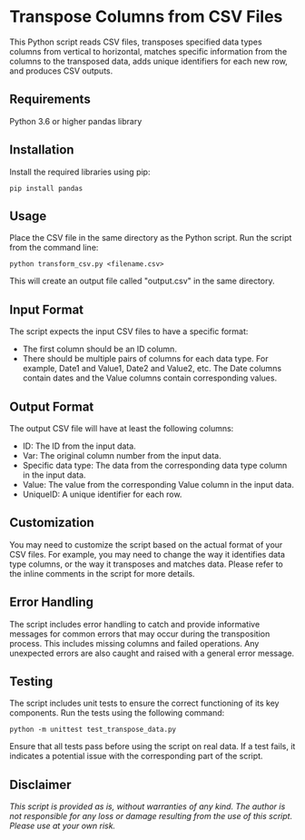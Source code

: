 # Transpose Columns from CSV Files
This Python script reads CSV files, transposes specified data types columns from vertical to horizontal, matches specific information from the columns to the transposed data, adds unique identifiers for each new row, and produces CSV outputs.

## Requirements
Python 3.6 or higher
pandas library
## Installation
Install the required libraries using pip:
```
pip install pandas
```
## Usage
Place the CSV file in the same directory as the Python script. Run the script from the command line:
```
python transform_csv.py <filename.csv>
```
This will create an output file called "output.csv" in the same directory.

## Input Format
The script expects the input CSV files to have a specific format:
* The first column should be an ID column.
* There should be multiple pairs of columns for each data type. For example, Date1 and Value1, Date2 and Value2, etc. The Date columns contain dates and the Value columns contain corresponding values.
## Output Format
The output CSV file will have at least the following columns:
* ID: The ID from the input data.
* Var: The original column number from the input data.
* Specific data type: The data from the corresponding data type column in the input data.
* Value: The value from the corresponding Value column in the input data.
* UniqueID: A unique identifier for each row.
## Customization
You may need to customize the script based on the actual format of your CSV files. For example, you may need to change the way it identifies data type columns, or the way it transposes and matches data. Please refer to the inline comments in the script for more details.
## Error Handling
The script includes error handling to catch and provide informative messages for common errors that may occur during the transposition process. This includes missing columns and failed operations. Any unexpected errors are also caught and raised with a general error message.
## Testing
The script includes unit tests to ensure the correct functioning of its key components. Run the tests using the following command:
```
python -m unittest test_transpose_data.py
```
Ensure that all tests pass before using the script on real data. If a test fails, it indicates a potential issue with the corresponding part of the script.
## Disclaimer
*This script is provided as is, without warranties of any kind. The author is not responsible for any loss or damage resulting from the use of this script. Please use at your own risk.*
